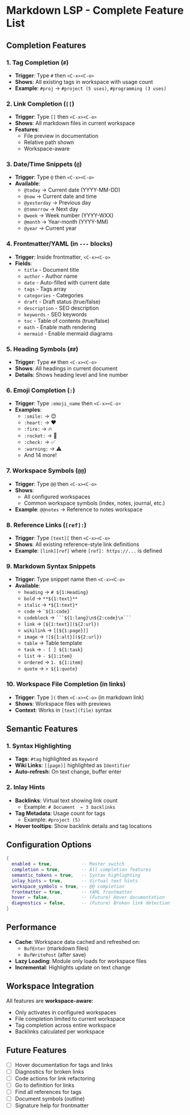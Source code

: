 # Markdown LSP - Complete Feature List

## Completion Features

### 1. Tag Completion (`#`)
- **Trigger**: Type `#` then `<C-x><C-o>`
- **Shows**: All existing tags in workspace with usage count
- **Example**: `#proj` → `#project (5 uses)`, `#programming (3 uses)`

### 2. Link Completion (`[[`)
- **Trigger**: Type `[[` then `<C-x><C-o>`
- **Shows**: All markdown files in current workspace
- **Features**:
  - File preview in documentation
  - Relative path shown
  - Workspace-aware

### 3. Date/Time Snippets (`@`)
- **Trigger**: Type `@` then `<C-x><C-o>`
- **Available**:
  - `@today` → Current date (YYYY-MM-DD)
  - `@now` → Current date and time
  - `@yesterday` → Previous day
  - `@tomorrow` → Next day
  - `@week` → Week number (YYYY-WXX)
  - `@month` → Year-month (YYYY-MM)
  - `@year` → Current year

### 4. Frontmatter/YAML (in `---` blocks)
- **Trigger**: Inside frontmatter, `<C-x><C-o>`
- **Fields**:
  - `title` - Document title
  - `author` - Author name
  - `date` - Auto-filled with current date
  - `tags` - Tags array
  - `categories` - Categories
  - `draft` - Draft status (true/false)
  - `description` - SEO description
  - `keywords` - SEO keywords
  - `toc` - Table of contents (true/false)
  - `math` - Enable math rendering
  - `mermaid` - Enable mermaid diagrams

### 5. Heading Symbols (`##`)
- **Trigger**: Type `##` then `<C-x><C-o>`
- **Shows**: All headings in current document
- **Details**: Shows heading level and line number

### 6. Emoji Completion (`:`)
- **Trigger**: Type `:emoji_name` then `<C-x><C-o>`
- **Examples**:
  - `:smile:` → 😊
  - `:heart:` → ❤️
  - `:fire:` → 🔥
  - `:rocket:` → 🚀
  - `:check:` → ✅
  - `:warning:` → ⚠️
  - And 14 more!

### 7. Workspace Symbols (`@@`)
- **Trigger**: Type `@@` then `<C-x><C-o>`
- **Shows**:
  - All configured workspaces
  - Common workspace symbols (index, notes, journal, etc.)
- **Example**: `@@notes` → Reference to notes workspace

### 8. Reference Links (`[ref]:`)
- **Trigger**: Type `[text][` then `<C-x><C-o>`
- **Shows**: All existing reference-style link definitions
- **Example**: `[link][ref]` where `[ref]: https://...` is defined

### 9. Markdown Syntax Snippets
- **Trigger**: Type snippet name then `<C-x><C-o>`
- **Available**:
  - `heading` → `# ${1:Heading}`
  - `bold` → `**${1:text}**`
  - `italic` → `*${1:text}*`
  - `code` → `` `${1:code}` ``
  - `codeblock` → ` ```${1:lang}\n${2:code}\n``` `
  - `link` → `[${1:text}](${2:url})`
  - `wikilink` → `[[${1:page}]]`
  - `image` → `![${1:alt}](${2:url})`
  - `table` → Table template
  - `task` → `- [ ] ${1:task}`
  - `list` → `- ${1:item}`
  - `ordered` → `1. ${1:item}`
  - `quote` → `> ${1:quote}`

### 10. Workspace File Completion (in links)
- **Trigger**: Type `](` then `<C-x><C-o>` (in markdown link)
- **Shows**: Workspace files with previews
- **Context**: Works in `[text](file)` syntax

## Semantic Features

### 1. Syntax Highlighting
- **Tags**: `#tag` highlighted as `Keyword`
- **Wiki Links**: `[[page]]` highlighted as `Identifier`
- **Auto-refresh**: On text change, buffer enter

### 2. Inlay Hints
- **Backlinks**: Virtual text showing link count
  - Example: `# Document  ← 3 backlinks`
- **Tag Metadata**: Usage count for tags
  - Example: `#project (5)`
- **Hover tooltips**: Show backlink details and tag locations

## Configuration Options

```lua
{
  enabled = true,           -- Master switch
  completion = true,        -- All completion features
  semantic_tokens = true,   -- Syntax highlighting
  inlay_hints = true,       -- Virtual text hints
  workspace_symbols = true, -- @@ completion
  frontmatter = true,       -- YAML frontmatter
  hover = false,            -- (Future) Hover documentation
  diagnostics = false,      -- (Future) Broken link detection
}
```

## Performance

- **Cache**: Workspace data cached and refreshed on:
  - `BufEnter` (markdown files)
  - `BufWritePost` (after save)
- **Lazy Loading**: Module only loads for workspace files
- **Incremental**: Highlights update on text change

## Workspace Integration

All features are **workspace-aware**:
- Only activates in configured workspaces
- File completion limited to current workspace
- Tag completion across entire workspace
- Backlinks calculated per workspace

## Future Features

- [ ] Hover documentation for tags and links
- [ ] Diagnostics for broken links
- [ ] Code actions for link refactoring
- [ ] Go to definition for links
- [ ] Find all references for tags
- [ ] Document symbols (outline)
- [ ] Signature help for frontmatter
